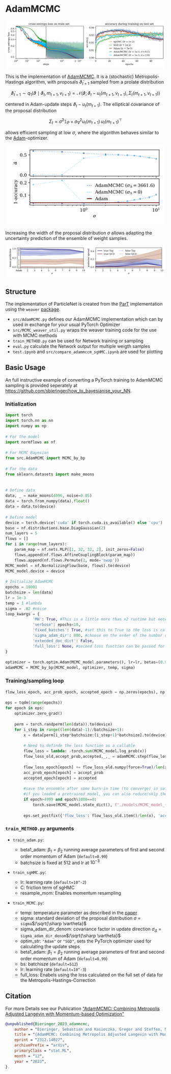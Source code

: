 # AdamMCMC

![Sampling with AdamMCMC and stochastic gradient Hamiltonian Monte Carlo (HMC) in comparison to stochastic gradient descent and Adam](figs/01_convergence_compare.png)

This is the implementation of [AdamMCMC](https://arxiv.org/abs/2312.14027). It is a (stochastic) Metropolis-Hastings algorithm, with proposals $`\tilde{\vartheta}_{t+1}`$ sampled from a prolate distribution 

```math
    \tilde{\vartheta}_{t+1} \sim q_1(\vartheta \mid \vartheta_t, m_{t+1}, v_{t+1}) = \mathcal{N}\left(\vartheta; \, \vartheta_t-u_t(m_{t+1}, v_{t+1}), \Sigma_t(m_{t+1}, v_{t+1}) \right)
```

centered in Adam-update steps $`\vartheta_t-u_t(m_{t+1})`$.
The elliptical covariance of the proposal distribution

```math
    \Sigma_t=\sigma^2 \mathbb{1}_P+\sigma^2_\nabla u_t(m_{t+1}) \, u_{t}(m_{t+1})^\top
```

allows efficient sampling at low $\sigma$, where the algorithm behaves similar to the [Adam](https://arxiv.org/abs/1412.6980)-optimizer.

<div style="text-align: center;">
  <img src="./figs/02b_accuracy_accept_sigma.png" alt="Sampling at low $\sigma$ with and without the elliptical proposal distribution" width="500"/>
</div>

Increasing the width of the proposal distribution $\sigma$ allows adapting the uncertainty prediction of the ensemble of weight samples.

![Adapting the prediction with $\sigma$](figs/03_uncertainty.png)

## Structure

The implementation of ParticleNet is created from the [ParT](https://github.com/jet-universe/particle_transformer) implementation  using the `weaver` [package](https://github.com/hqucms/weaver-core). 
  * <code>src/AdamMCMC.py</code> defines our AdamMCMC implementation which can by used in exchange for your usual PyTorch Optimizer
  * <code>src/MCMC_weaver_util.py</code> wraps the weaver training code for the use with MCMC methods
  * <code>train_METHOD.py</code> can be used for Network training or sampling
  * <code>eval.py</code> calculate the Network output for multiple weigth samples
  * <code>test.ipynb</code>  and <code>src/compare_adammccm_sgHMC.ipynb</code> are used for plotting

## Basic Usage

An full instructive example of converting a PyTorch training to AdamMCMC sampling is provided seperately at https://github.com/sbieringer/how_to_bayesianise_your_NN. 

### Initialization

```python
import torch
import torch.nn as nn
import numpy as np

# For the model
import normflows as nf

# For MCMC Bayesian
from src.AdamMCMC import MCMC_by_bp

# For the data
from sklearn.datasets import make_moons


# Define data
data, _ = make_moons(4096, noise=0.05)
data = torch.from_numpy(data).float()
data = data.to(device)

# Define model
device = torch.device('cuda' if torch.cuda.is_available() else 'cpu')
base = nf.distributions.base.DiagGaussian(2)
num_layers = 5
flows = []
for i in range(num_layers):
    param_map = nf.nets.MLP([1, 32, 32, 2], init_zeros=False)
    flows.append(nf.flows.AffineCouplingBlock(param_map))
    flows.append(nf.flows.Permute(2, mode='swap'))
MCMC_model = nf.NormalizingFlow(base, flows).to(device)
MCMC_model.device = device

# Initialize AdamMCMC
epochs = 10001
batchsize = len(data)
lr = 1e-3
temp = 1 #lambda
sigma = .02 #noise
loop_kwargs = {
            'MH': True, #This is a little more than x2 runtime but necessary
            'verbose': epochs<10,
            'fixed_batches': True, #set this to True so the loss is calculated 2 times per step, set to False only for batchsize = len(data)
            'sigma_adam_dir': 800, #choose on the order of the number of parameters of the network
            'extended_doc_dict': False,
            'full_loss': None, #second loss function can be passed for exact MH-corrections over the full data
}

optimizer = torch.optim.Adam(MCMC_model.parameters(), lr=lr, betas=(0.999, 0.999))
adamMCMC = MCMC_by_bp(MCMC_model, optimizer, temp, sigma)

```

### Training/sampling loop

```python
flow_loss_epoch, acc_prob_epoch, accepted_epoch = np.zeros(epochs), np.zeros(epochs),  np.zeros(epochs)

eps = tqdm(range(epochs))
for epoch in eps:    
    optimizer.zero_grad()

    perm = torch.randperm(len(data)).to(device)
    for i_step in range((len(data)-1)//batchsize+1):
        x = data[perm[i_step*batchsize:(i_step+1)*batchsize].to(device)]

        # Need to definde the loss function as a callable
        flow_loss = lambda: -torch.sum(MCMC_model.log_prob(x)) 
        flow_loss_old,accept_prob,accepted,_,_ = adamMCMC.step(flow_loss, **loop_kwargs)

        flow_loss_epoch[epoch] += flow_loss_old.numpy(force=True)/len(x)
        acc_prob_epoch[epoch] = accept_prob
        accepted_epoch[epoch] = accepted

        #save the ensemble after some burn-in time (to converge) in sufficiently large intervals
        #if you loaded a pretrained model, you can also reduce/skip the burn-in
        if epoch>4999 and epoch%1000==0:
            torch.save(MCMC_model.state_dict(), f"./models/MCMC_model_{epoch}.pth")

        eps.set_postfix({'flow_loss': flow_loss_old.item()/len(x), 'accept_prob': accept_prob})

```

### <code>train_METHOD.py</code> arguments

  * <code>train_adam.py</code>:
    - beta1_adam: $\beta_1 = \beta_2$ running average parameters of first and second order momentum of Adam (`default=0.99`)
    - batchsize is fixed at $512$ and lr at $10^{-3}$

  * <code>train_sgHMC.py</code>:
    - lr: learning rate (`default=10^-2`)
    - C: friction term of sgHMC
    - resample_mom: Enables momentum resampling

  * <code>train_MCMC.py</code>:
    - temp: temperature parameter as described in the [paper](https://arxiv.org/abs/2312.14027)
    - sigma: standard deviation of the proposal distribution $\sigma$ = `sigma`$/\sqrt{\sharp \vartheta}$
    - sigma_adam_dir_denom: covariance factor in update direction $\sigma_\Delta$ = `sigma_adam_dir_denom`$/\sqrt{\sharp \vartheta}$
    - optim_str: `"Adam"` or `"SGD"`, sets the PyTorch optimizer used for calculating the update steps
    - beta1_adam: $\beta_1 = \beta_2$ running average parameters of first and second order momentum of Adam (`default=0.99`)
    - bs: batchisze (`default=512`)
    - lr: learning rate (`default=10^-3`)
    - full_loss: Enabels using the loss calculated on the full set of data for the Metropolis-Hastings-Correction

## Citation

For more Details see our Publication ["AdamMCMC: Combining Metropolis Adjusted Langevin with Momentum-based Optimization"](https://arxiv.org/abs/2312.14027)

```bibtex
@unpublished{Bieringer_2023_adammcmc,
    author = "Bieringer, Sebastian and Kasieczka, Gregor and Steffen, Maximilian F. and Trabs, Mathias",
    title = "{AdamMCMC: Combining Metropolis Adjusted Langevin with Momentum-based Optimization}",
    eprint = "2312.14027",
    archivePrefix = "arXiv",
    primaryClass = "stat.ML",
    month = "12",
    year = "2023",
}.
```
